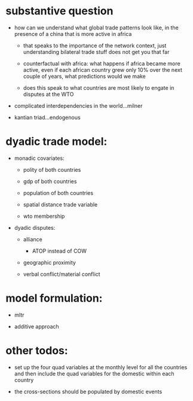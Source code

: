 substantive question
===

* how can we understand what global trade patterns look like, in the presence of a china that is more active in africa

	+ that speaks to the importance of the network context, just understanding bilateral trade stuff does not get you that far

	+ counterfactual with africa: what happens if africa became more active, even if each african country grew only 10\% over the next couple of years, what predictions would we make

	+ does this speak to what countries are most likely to engate in disputes at the WTO

* complicated interdependencies in the world...milner 

* kantian triad...endogenous

dyadic trade model: 
===

* monadic covariates:

	+ polity of both countries

	+ gdp of both countries

	+ population of both countries

	+ spatial distance trade variable

	+ wto membership

* dyadic disputes: 

	+ alliance

		- ATOP instead of COW

	+ geographic proximity

	+ verbal conflict/material conflict

model formulation: 
===

* mltr 

* additive approach

other todos:
===

* set up the four quad variables at the monthly level for all the countries and then include the quad variables for the domestic within each country

* the cross-sections should be populated by domestic events
